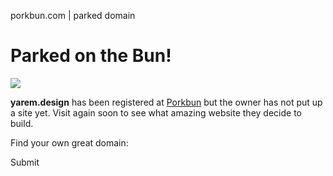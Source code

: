 porkbun.com | parked domain



Parked on the Bun!
==================

![](/images/parked-on-the-bun.png)
  

**yarem.design** has been registered at [Porkbun](https://porkbun.com) but the owner has not put up a site yet. Visit again soon to see what amazing website they decide to build.

Find your own great domain:

Submit